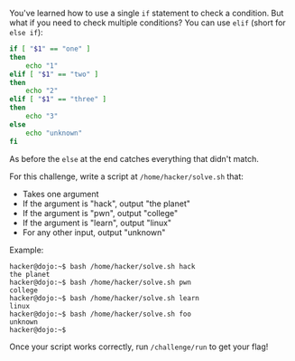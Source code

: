 You've learned how to use a single `if` statement to check a condition.
But what if you need to check multiple conditions?
You can use `elif` (short for `else if`):

```bash
if [ "$1" == "one" ]
then
    echo "1"
elif [ "$1" == "two" ]
then
    echo "2"
elif [ "$1" == "three" ]
then
    echo "3"
else
    echo "unknown"
fi
```

As before the `else` at the end catches everything that didn't match.

For this challenge, write a script at `/home/hacker/solve.sh` that:

- Takes one argument
- If the argument is "hack", output "the planet"
- If the argument is "pwn", output "college"  
- If the argument is "learn", output "linux"
- For any other input, output "unknown"

Example:

```console
hacker@dojo:~$ bash /home/hacker/solve.sh hack
the planet
hacker@dojo:~$ bash /home/hacker/solve.sh pwn
college
hacker@dojo:~$ bash /home/hacker/solve.sh learn
linux
hacker@dojo:~$ bash /home/hacker/solve.sh foo
unknown
hacker@dojo:~$
```

Once your script works correctly, run `/challenge/run` to get your flag!
